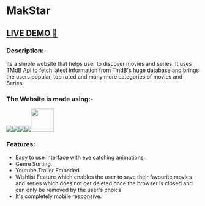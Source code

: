 # MakStar

## <a href="https://makstar.netlify.app" target="_blank">LIVE DEMO 🚀</a>

<h3>Description:- </h3>
Its a simple website that helps user to discover movies and series. It uses TMdB Api to fetch latest information from TmdB's huge database and brings the users popular, top rated and many more categories of movies and Series.<br>
<h3>The Website is made using:-</h3>
<p align="left"><img src="https://img.icons8.com/color/48/000000/html-5--v1.png"/><img src="https://img.icons8.com/color/48/000000/css3.png"/><img src="https://img.icons8.com/color/48/000000/javascript.png"/><img src="https://img.icons8.com/ios-filled/50/4a90e2/jquery.png"/><img src="https://avatars.githubusercontent.com/u/32372333?s=200&v=4" height = "60px"/></p>

**<h3>Features:</h3>**
  - Easy to use interface with eye catching animations.
  - Genre Sorting.
  - Youtube Trailer Embeded
  - Wishlist Feature which enables the user to save their favourite movies and series which does not get deleted once the browser is closed and can only be removed by the user's choics
  - It's completely mobile responsive.
